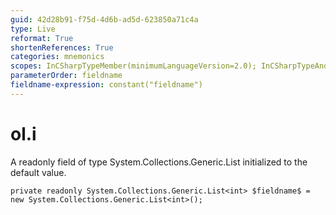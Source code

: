 ```yaml
---
guid: 42d28b91-f75d-4d6b-ad5d-623850a71c4a
type: Live
reformat: True
shortenReferences: True
categories: mnemonics
scopes: InCSharpTypeMember(minimumLanguageVersion=2.0); InCSharpTypeAndNamespace(minimumLanguageVersion=2.0)
parameterOrder: fieldname
fieldname-expression: constant("fieldname")
---
```


# ol.i

A readonly field of type System.Collections.Generic.List<int> initialized to the default value.

```
private readonly System.Collections.Generic.List<int> $fieldname$ = new System.Collections.Generic.List<int>();
```
